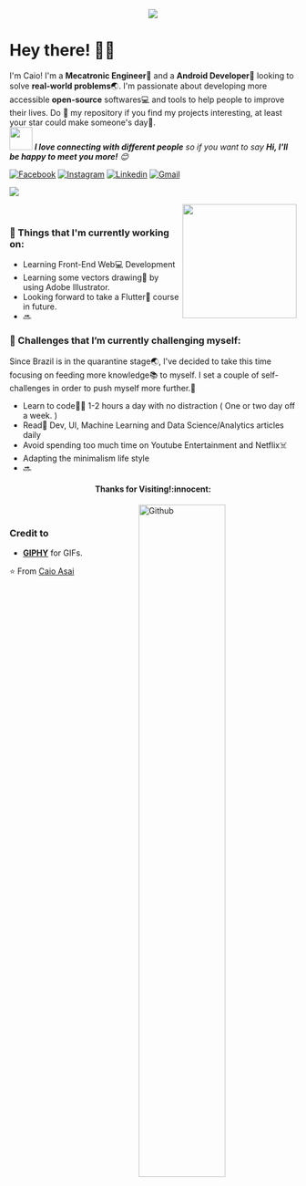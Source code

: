 <!-- GitHub gif -->
<p align="center"><img src="https://i.imgur.com/A6bWGFl.gif"/></p>

<!-- Greeting -->
# Hey there! :wave::smiley:

<!--Introduction -->
I'm Caio! I'm a **Mecatronic Engineer**:robot: and a **Android Developer**:iphone: looking to solve **real-world problems**:earth_asia:. I'm passionate about developing more accessible **open-source** softwares:computer: and tools to help people to improve their lives. Do :star2: my repository if you find my projects interesting, at least your star could make someone's day:pray:.
<br>
<img src="https://media.giphy.com/media/LnQjpWaON8nhr21vNW/giphy.gif" width="40"> <em><b>I love connecting with different people</b> so if you want to say <b>Hi, I'll be happy to meet you more!</b> :blush:</em>

<!-- Your badges -->
[![Facebook](https://img.shields.io/badge/-CaioAsai-blue?style=flat&logo=Facebook&logoColor=white)](https://www.facebook.com/caio.noboru)
[![Instagram](https://img.shields.io/badge/-caio.asai-c13584?style=flat&labelColor=c13584&logo=instagram&logoColor=white)](https://www.instagram.com/caio.asai/)
[![Linkedin](https://img.shields.io/badge/-CaioAsai-blue?style=flat&logo=Linkedin&logoColor=white)](https://www.linkedin.com/in/caio-asai/)
[![Gmail](https://img.shields.io/badge/-caio.asai-c14438?style=flat&logo=Gmail&logoColor=white)](mailto:caio.asai@gmail.com)

<!-- Profile View Count -->
![](https://komarev.com/ghpvc/?username=asainc&style=flat)

<img align='right' src='https://user-images.githubusercontent.com/5713670/87202985-820dcb80-c2b6-11ea-9f56-7ec461c497c3.gif' width='200"'>
<br>

### 💼  Things that I'm currently working on: 
* Learning Front-End Web:computer: Development
* Learning some vectors drawing:art: by using Adobe Illustrator.
* Looking forward to take a Flutter:calling: course in future.
* 🔜

### 🌱 Challenges that I’m currently challenging myself:
Since Brazil is in the quarantine stage:earth_asia:, I've decided to take this time focusing on feeding more knowledge:books: to myself. I set a couple of self-challenges in order to push myself more further.:running: 

* Learn to code:man_technologist: 1-2 hours a day with no distraction ( One or two day off a week. ) 
* Read:newspaper: Dev, UI, Machine Learning and Data Science/Analytics articles daily 
* Avoid spending too much time on Youtube Entertainment and Netflix:skull_and_crossbones:
* Adapting the minimalism life style
* 🔜

<h4 align="center"> Thanks for Visiting!:innocent:</h4>

<!-- Any image aligned to the right. Beware the width -->
<img width="55%" align="right" alt="Github" src="https://raw.githubusercontent.com/onimur/.github/master/.resources/git-header.svg" />
<br>

<!-- Credit -->
### Credit to 
- [**GIPHY**](https://giphy.com/) for GIFs. 

<!--
**JoykishanSharma/JoykishanSharma** is a ✨ _special_ ✨ repository because its `README.md` (this file) appears on your GitHub profile.

Here are some ideas to get you started:

- 🔭 I’m currently working on ...
- 🌱 I’m currently learning ...
- 👯 I’m looking to collaborate on ...
- 🤔 I’m looking for help with ...
- 💬 Ask me about ...
- 📫 How to reach me: ...
- 😄 Pronouns: ...
- ⚡ Fun fact: ...
-->

⭐️ From [Caio Asai](https://github.com/asainc)
